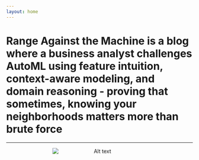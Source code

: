 ```yaml
---
layout: home
---
```


# Range Against the Machine is a blog where a business analyst challenges AutoML using feature intuition, context-aware modeling, and domain reasoning - proving that sometimes, knowing your neighborhoods matters more than brute force


---

<figure style="text-align: center;">
  <img src="/assets/img/home/home.png" alt="Alt text" style="max-width: 60%; height: auto; display: block; margin: 0 auto;">
  <figcaption style="margin-top: 0.5em;"><em></em></figcaption>
</figure>